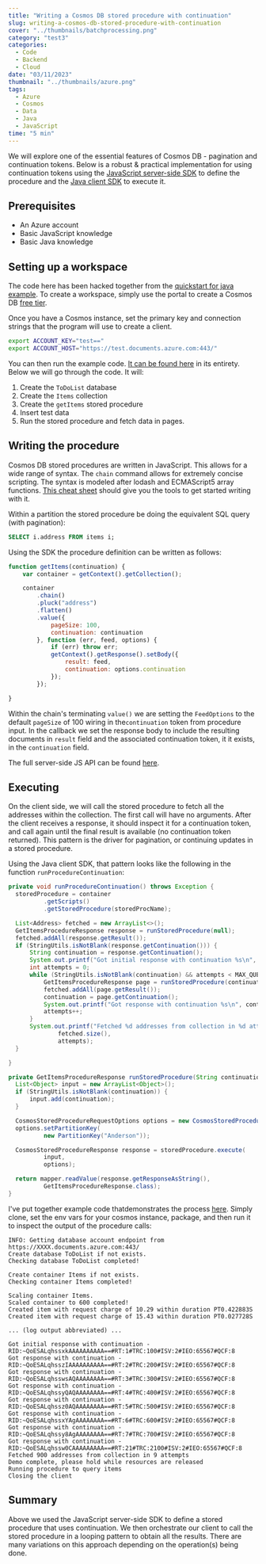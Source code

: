 ```yaml
---
title: "Writing a Cosmos DB stored procedure with continuation"
slug: writing-a-cosmos-db-stored-procedure-with-continuation
cover: "../thumbnails/batchprocessing.png"
category: "test3"
categories:
  - Code
  - Backend
  - Cloud
date: "03/11/2023"
thumbnail: "../thumbnails/azure.png"
tags:
  - Azure
  - Cosmos
  - Data
  - Java
  - JavaScript
time: "5 min"
---
```


We will explore one of the essential features of Cosmos DB - pagination and continuation tokens. Below is a robust & practical implementation for using continuation tokens using the [JavaScript server-side SDK](https://github.com/Azure/azure-cosmosdb-js-server/) to define the procedure and the [Java client SDK](https://github.com/Azure/azure-cosmosdb-java) to execute it.

## Prerequisites

- An Azure account
- Basic JavaScript knowledge
- Basic Java knowledge

## Setting up a workspace

The code here has been hacked together from the [quickstart for java example](https://github.com/Azure-Samples/azure-cosmos-java-getting-started/blob/main/src/main/java/com/azure/cosmos/sample/sync/SyncMain.java). To create a workspace, simply use the portal to create a Cosmos DB [free tier](https://learn.microsoft.com/en-us/azure/cosmos-db/free-tier).

Once you have a Cosmos instance, set the primary key and connection strings that the program will use to create a client.

```bash
export ACCOUNT_KEY="test=="
export ACCOUNT_HOST="https://test.documents.azure.com:443/"
```

You can then run the example code. [It can be found here](https://github.com/snimmagadda1/azure-cosmos-stored-procedure-pagination-continuation) in its entirety. Below we will go through the code. It will:

1. Create the `ToDoList` database
2. Create the `Items` collection
3. Create the `getItems` stored procedure
4. Insert test data
5. Run the stored procedure and fetch data in pages.

## Writing the procedure

Cosmos DB stored procedures are written in JavaScript. This allows for a wide range of syntax. The `chain` command allows for extremely concise scripting. The syntax is modeled after lodash and ECMAScript5 array functions. [This cheat sheet](https://learn.microsoft.com/en-us/azure/cosmos-db/nosql/javascript-query-api#sql-to-javascript-cheat-sheet) should give you the tools to get started writing with it.

Within a partition the stored procedure be doing the equivalent SQL query (with pagination):

```SQL
SELECT i.address FROM items i;
```

Using the SDK the procedure definition can be written as follows:

```JavaScript
function getItems(continuation) {
    var container = getContext().getCollection();

    container
        .chain()
        .pluck("address")
        .flatten()
        .value({
            pageSize: 100,
            continuation: continuation
        }, function (err, feed, options) {
            if (err) throw err;
            getContext().getResponse().setBody({
                result: feed,
                continuation: options.continuation
            });
        });

}
```

Within the chain's terminating `value()` we are setting the `FeedOptions` to the default `pageSize` of 100 wiring in the`continuation` token from procedure input. In the callback we set the response body to include the resulting documents in `result` field and the associated continuation token, it it exists, in the `continuation` field.

The full server-side JS API can be found [here](http://azure.github.io/azure-cosmosdb-js-server/index.html).

## Executing

On the client side, we will call the stored procedure to fetch all the addresses within the collection. The first call will have no arguments. After the client receives a response, it should inspect it for a continuation token, and call again until the final result is available (no continuation token returned). This pattern is the driver for pagination, or continuing updates in a stored procedure.

Using the Java client SDK, that pattern looks like the following in the function `runProcedureContinuation`:

```Java
private void runProcedureContinuation() throws Exception {
  storedProcedure = container
          .getScripts()
          .getStoredProcedure(storedProcName);

  List<Address> fetched = new ArrayList<>();
  GetItemsProcedureResponse response = runStoredProcedure(null);
  fetched.addAll(response.getResult());
  if (StringUtils.isNotBlank(response.getContinuation())) {
      String continuation = response.getContinuation();
      System.out.printf("Got initial response with continuation %s\n", continuation);
      int attempts = 0;
      while (StringUtils.isNotBlank(continuation) && attempts < MAX_QUERIES) {
          GetItemsProcedureResponse page = runStoredProcedure(continuation);
          fetched.addAll(page.getResult());
          continuation = page.getContinuation();
          System.out.printf("Got response with continuation %s\n", continuation);
          attempts++;
      }
      System.out.printf("Fetched %d addresses from collection in %d attempts\n",
              fetched.size(),
              attempts);
  }

}

private GetItemsProcedureResponse runStoredProcedure(String continuation) throws Exception {
  List<Object> input = new ArrayList<Object>();
  if (StringUtils.isNotBlank(continuation)) {
      input.add(continuation);
  }

  CosmosStoredProcedureRequestOptions options = new CosmosStoredProcedureRequestOptions();
  options.setPartitionKey(
          new PartitionKey("Anderson"));

  CosmosStoredProcedureResponse response = storedProcedure.execute(
          input,
          options);

  return mapper.readValue(response.getResponseAsString(),
          GetItemsProcedureResponse.class);
}

```

I've put together example code thatdemonstrates the process [here](https://github.com/snimmagadda1/azure-cosmos-stored-procedure-pagination-continuation). Simply clone, set the env vars for your cosmos instance, package, and then run it to inspect the output of the procedure calls:

```log
INFO: Getting database account endpoint from https://XXXX.documents.azure.com:443/
Create database ToDoList if not exists.
Checking database ToDoList completed!

Create container Items if not exists.
Checking container Items completed!

Scaling container Items.
Scaled container to 600 completed!
Created item with request charge of 10.29 within duration PT0.422883S
Created item with request charge of 15.43 within duration PT0.027728S

... (log output abbreviated) ...

Got initial response with continuation -RID:~QoESALqhssxkAAAAAAAAAA==#RT:1#TRC:100#ISV:2#IEO:65567#QCF:8
Got response with continuation -RID:~QoESALqhsszIAAAAAAAAAA==#RT:2#TRC:200#ISV:2#IEO:65567#QCF:8
Got response with continuation -RID:~QoESALqhsswsAQAAAAAAAA==#RT:3#TRC:300#ISV:2#IEO:65567#QCF:8
Got response with continuation -RID:~QoESALqhssyQAQAAAAAAAA==#RT:4#TRC:400#ISV:2#IEO:65567#QCF:8
Got response with continuation -RID:~QoESALqhssz0AQAAAAAAAA==#RT:5#TRC:500#ISV:2#IEO:65567#QCF:8
Got response with continuation -RID:~QoESALqhssxYAgAAAAAAAA==#RT:6#TRC:600#ISV:2#IEO:65567#QCF:8
Got response with continuation -RID:~QoESALqhssy8AgAAAAAAAA==#RT:7#TRC:700#ISV:2#IEO:65567#QCF:8
Got response with continuation -RID:~QoESALqhssw0CAAAAAAAAA==#RT:21#TRC:2100#ISV:2#IEO:65567#QCF:8
Fetched 900 addresses from collection in 9 attempts
Demo complete, please hold while resources are released
Running procedure to query items
Closing the client
```

## Summary

Above we used the JavaScript server-side SDK to define a stored procedure that uses continuation. We then orchestrate our client to call the stored procedure in a looping pattern to obtain all the results. There are many variations on this approach depending on the operation(s) being done.
